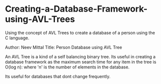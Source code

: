 # Creating-a-Database-Framework-using-AVL-Trees
Using the concept of AVL Trees to create a database of a person using the C language.

Author: Neev Mittal
Title: Person Database using AVL Tree


An AVL Tree is a kind of a self balancing binary tree. Its useful in creating a database framework as the maximum search time for any item in the tree is O(log n):
  where 'n' is the number of elements in the database.

Its useful for databases that dont change frequently.
